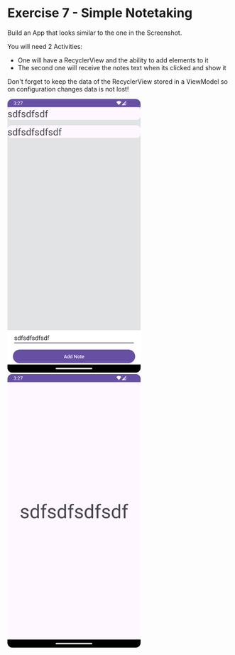 # Exercise 7 - Simple Notetaking
Build an App that looks similar to the one in the Screenshot.

You will need 2 Activities:
- One will have a RecyclerView and the ability to add elements to it
- The second one will receive the notes text when its clicked and show it

Don't forget to keep the data of the RecyclerView stored in a ViewModel so on configuration changes data is not lost!


<img src="result1.png" width="300">
<img src="result2.png" width="300">